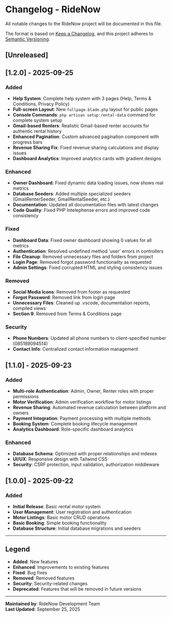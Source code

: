 # Changelog - RideNow

All notable changes to the RideNow project will be documented in this file.

The format is based on [Keep a Changelog](https://keepachangelog.com/en/1.0.0/),
and this project adheres to [Semantic Versioning](https://semver.org/spec/v2.0.0.html).

## [Unreleased]

## [1.2.0] - 2025-09-25

### Added

-   **Help System**: Complete help system with 3 pages (Help, Terms & Conditions, Privacy Policy)
-   **Full-screen Layout**: New `fullpage.blade.php` layout for public pages
-   **Console Commands**: `php artisan setup:rental-data` command for complete system setup
-   **Gmail-based Renters**: Realistic Gmail-based renter accounts for authentic rental history
-   **Enhanced Pagination**: Custom advanced pagination component with progress bars
-   **Revenue Sharing Fix**: Fixed revenue sharing calculations and display issues
-   **Dashboard Analytics**: Improved analytics cards with gradient designs

### Enhanced

-   **Owner Dashboard**: Fixed dynamic data loading issues, now shows real metrics
-   **Database Seeders**: Added multiple specialized seeders (GmailRenterSeeder, GmailRentalSeeder, etc.)
-   **Documentation**: Updated all documentation files with latest changes
-   **Code Quality**: Fixed PHP Intelephense errors and improved code consistency

### Fixed

-   **Dashboard Data**: Fixed owner dashboard showing 0 values for all metrics
-   **Authentication**: Resolved undefined method 'user' errors in controllers
-   **File Cleanup**: Removed unnecessary files and folders from project
-   **Login Page**: Removed forgot password functionality as requested
-   **Admin Settings**: Fixed corrupted HTML and styling consistency issues

### Removed

-   **Social Media Icons**: Removed from footer as requested
-   **Forgot Password**: Removed link from login page
-   **Unnecessary Files**: Cleaned up .vscode, documentation reports, compiled views
-   **Section 9**: Removed from Terms & Conditions page

### Security

-   **Phone Numbers**: Updated all phone numbers to client-specified number (085189094514)
-   **Contact Info**: Centralized contact information management

## [1.1.0] - 2025-09-23

### Added

-   **Multi-role Authentication**: Admin, Owner, Renter roles with proper permissions
-   **Motor Verification**: Admin verification workflow for motor listings
-   **Revenue Sharing**: Automated revenue calculation between platform and owners
-   **Payment Integration**: Payment processing with multiple methods
-   **Booking System**: Complete booking lifecycle management
-   **Analytics Dashboard**: Role-specific dashboard analytics

### Enhanced

-   **Database Schema**: Optimized with proper relationships and indexes
-   **UI/UX**: Responsive design with Tailwind CSS
-   **Security**: CSRF protection, input validation, authorization middleware

## [1.0.0] - 2025-09-22

### Added

-   **Initial Release**: Basic rental motor system
-   **User Management**: User registration and authentication
-   **Motor Listings**: Basic motor CRUD operations
-   **Basic Booking**: Simple booking functionality
-   **Database Structure**: Initial database migrations and seeders

---

## Legend

-   **Added**: New features
-   **Enhanced**: Improvements to existing features
-   **Fixed**: Bug fixes
-   **Removed**: Removed features
-   **Security**: Security-related changes
-   **Deprecated**: Features that will be removed in future versions

---

**Maintained by**: RideNow Development Team  
**Last Updated**: September 25, 2025

